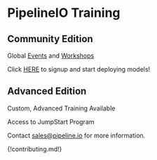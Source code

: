 # PipelineIO Training
## Community Edition
Global [Events](/events/index.md) and [Workshops](/events/index.md#workshops)

Click [HERE](http://community.pipeline.io) to signup and start deploying models!

## Advanced Edition
Custom, Advanced Training Available

Access to JumpStart Program

Contact [sales@pipeline.io](mailto:sales@pipeline.io) for more information.

{!contributing.md!}
